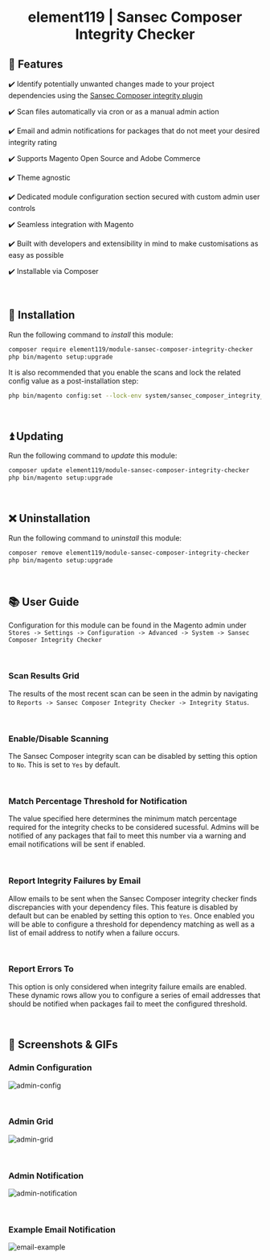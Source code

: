 <h1 align="center">element119 | Sansec Composer Integrity Checker</h1>

## 📝 Features
✔️ Identify potentially unwanted changes made to your project dependencies using the [Sansec Composer integrity plugin](https://github.com/sansecio/composer-integrity-plugin)

✔️ Scan files automatically via cron or as a manual admin action

✔️ Email and admin notifications for packages that do not meet your desired integrity rating

✔️ Supports Magento Open Source and Adobe Commerce

✔️ Theme agnostic

✔️ Dedicated module configuration section secured with custom admin user controls

✔️ Seamless integration with Magento

✔️ Built with developers and extensibility in mind to make customisations as easy as possible

✔️ Installable via Composer

<br/>

## 🔌 Installation
Run the following command to *install* this module:
```bash
composer require element119/module-sansec-composer-integrity-checker
php bin/magento setup:upgrade
```

It is also recommended that you enable the scans and lock the related config value as a post-installation step:
```bash
php bin/magento config:set --lock-env system/sansec_composer_integrity_checker/scan_enable 1
```

<br/>

## ⏫ Updating
Run the following command to *update* this module:
```bash
composer update element119/module-sansec-composer-integrity-checker
php bin/magento setup:upgrade
```

<br/>

## ❌ Uninstallation
Run the following command to *uninstall* this module:
```bash
composer remove element119/module-sansec-composer-integrity-checker
php bin/magento setup:upgrade
```

<br/>

## 📚 User Guide
Configuration for this module can be found in the Magento admin under `Stores -> Settings -> Configuration -> Advanced
-> System -> Sansec Composer Integrity Checker`

<br>

### Scan Results Grid
The results of the most recent scan can be seen in the admin by navigating to `Reports -> Sansec Composer
Integrity Checker -> Integrity Status`.

<br>

### Enable/Disable Scanning
The Sansec Composer integrity scan can be disabled by setting this option to `No`. This is set to `Yes` by default.

<br>

### Match Percentage Threshold for Notification
The value specified here determines the minimum match percentage required for the integrity checks to be considered
sucessful. Admins will be notified of any packages that fail to meet this number via a warning and email notifications
will be sent if enabled.

<br>

### Report Integrity Failures by Email
Allow emails to be sent when the Sansec Composer integrity checker finds discrepancies with your dependency files.
This feature is disabled by default but can be enabled by setting this option to `Yes`. Once enabled you will be able
to configure a threshold for dependency matching as well as a list of email address to notify when a failure occurs.

<br>

### Report Errors To
This option is only considered when integrity failure emails are enabled. These dynamic rows allow you to configure a
series of email addresses that should be notified when packages fail to meet the configured threshold.

<br>

## 📸 Screenshots & GIFs
### Admin Configuration
![admin-config](https://user-images.githubusercontent.com/40261741/234102715-ed9e584e-da61-4a0f-9ae3-9f72bdde5524.png)

<br>

### Admin Grid
![admin-grid](https://user-images.githubusercontent.com/40261741/234440974-3ff17d18-faa0-407b-9b25-0e7e76e7d8aa.png)

<br>

### Admin Notification
![admin-notification](https://user-images.githubusercontent.com/40261741/234434736-0e187e19-f474-47cd-804b-7f4d150ba31b.png)

<br>

### Example Email Notification
![email-example](https://user-images.githubusercontent.com/40261741/234102797-8937df5a-7312-4750-a9ca-09c2ad7379bd.png)
